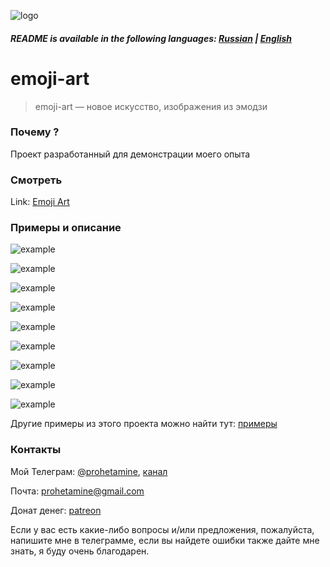 ![logo](https://github.com/prohetamine/emoji-art/blob/main/media/logo.png)

##### README is available in the following languages: [Russian](https://github.com/prohetamine/emoji-art/blob/main/README/russian.md) | [English](https://github.com/prohetamine/emoji-art/blob/main/README.md)


# emoji-art

> emoji-art — новое искусство, изображения из эмодзи

### Почему ?
Проект разработанный для демонстрации моего опыта

### Смотреть

Link: [Emoji Art](https://prohetamine.github.io/emoji-art/?github)

### Примеры и описание

![example](https://github.com/prohetamine/emoji-art/blob/main/examples/1.png)

![example](https://github.com/prohetamine/emoji-art/blob/main/examples/2.jpg)

![example](https://github.com/prohetamine/emoji-art/blob/main/examples/3.jpg)

![example](https://github.com/prohetamine/emoji-art/blob/main/examples/4.jpg)

![example](https://github.com/prohetamine/emoji-art/blob/main/examples/5.jpg)

![example](https://github.com/prohetamine/emoji-art/blob/main/examples/6.jpg)

![example](https://github.com/prohetamine/emoji-art/blob/main/examples/7.jpg)

![example](https://github.com/prohetamine/emoji-art/blob/main/examples/8.jpg)

![example](https://github.com/prohetamine/emoji-art/blob/main/examples/9.jpg)

Другие примеры из этого проекта можно найти тут: [примеры](https://github.com/prohetamine/emoji-art/blob/main/examples)

### Контакты

Мой Телеграм: [@prohetamine](https://t.me/prohetamine), [канал](https://t.me/prohetamines)

Почта: prohetamine@gmail.com

Донат денег: [patreon](https://www.patreon.com/prohetamine)

Если у вас есть какие-либо вопросы и/или предложения, пожалуйста, напишите мне в телеграмме, если вы найдете ошибки также дайте мне знать, я буду очень благодарен.
